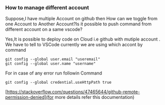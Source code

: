 ### How to manage different account

Suppose,I have multiple Account on github then How can we toggle from one Account to Another Account?Is it possible to push command from different account on a same vscode?

Yes,It is possible to deploy code on Cloud i.e github with mutiple account .
We have to tell to VSCode currently we are using which accont by command
```
git config --global user.email "useremail"
git config --global user.name "username"
```
For in case of any error run followin Command
```
git config --global credential.useHttpPath true
```

[https://stackoverflow.com/questions/47465644/github-remote-permission-denied](for more details refer this documentation)
